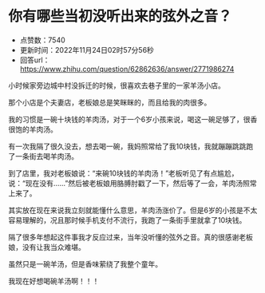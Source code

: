 # 你有哪些当初没听出来的弦外之音？
- 点赞数：7540
- 更新时间：2022年11月24日02时57分56秒
- 回答url：https://www.zhihu.com/question/62862636/answer/2771986274
<body>
 <p data-pid="XN0qNKtU">小时候家旁边城中村没拆迁的时候，很喜欢去巷子里的一家羊汤小店。</p>
 <p data-pid="rZm-11zD">那个小店是个夫妻店，老板娘总是笑眯眯的，而且给我的肉很多。</p>
 <p data-pid="-0diYcKa">我的习惯是一碗十块钱的羊肉汤，对于一个6岁小孩来说，喝这一碗足够了，很香很饱的羊肉汤。</p>
 <p data-pid="fzj6ZCb9">有一次我隔了很久没去，想去喝一碗，我妈照常给了我10块钱，我就蹦蹦跳跳跑了一条街去喝羊肉汤。</p>
 <p data-pid="_wm1E9kg">到了店里，我对老板娘说：“来碗10块钱的羊肉汤！”老板听见了有点尴尬，说：“现在没有……”然后被老板娘用胳膊肘戳了一下，然后等了一会，羊肉汤照常上来了。</p>
 <p data-pid="09EgFrml">其实放在现在来说我立刻就能懂什么意思，羊肉汤涨价了。但是6岁的小孩是不太容易理解的，况且那时候手机支付不流行，我跑了一条街手里就拿了10块钱。</p>
 <p data-pid="uYrRG6sk">隔了很多年想起这件事我才反应过来，当年没听懂的弦外之音。真的很感谢老板娘，没有让我当众难堪。</p>
 <p data-pid="qaVIbBRY">虽然只是一碗羊汤，但是香味萦绕了我整个童年。</p>
 <p data-pid="bAz63A4H">我现在好想喝碗羊汤啊！！！</p>
</body>